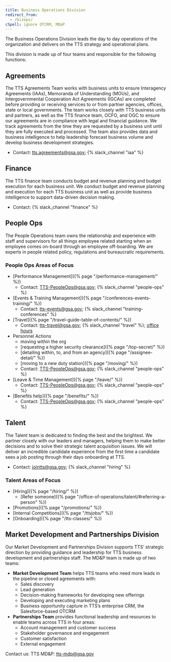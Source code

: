 ```yaml
---
title: Business Operations Division
redirect_from:
  - /bizops/
cSpell: ignore OTCRM, MD&P
---
```


The Business Operations Division leads the day to day operations of the
organization and delivers on the TTS strategy and operational plans.

This division is made up of four teams and responsible for the following
functions:

## Agreements

The TTS Agreements Team works with business units to ensure Interagency
Agreements (IAAs), Memoranda of Understanding (MOUs), and Intergovernmental
Cooperation Act Agreements (IGCAs) are completed before providing or receiving
services to or from partner agencies, offices, state or local governments. The
team works closely with TTS business units and partners, as well as the TTS
finance team, OCFO, and OGC to ensure our agreements are in compliance with
legal and financial guidance. We track agreements from the time they are
requested by a business unit until they are fully executed and processed. The
team also provides data and business intelligence to help leadership forecast
business volume and develop business development strategies.

- Contact: tts.agreements@gsa.gov; {% slack_channel "iaa" %}

## Finance

The TTS finance team conducts budget and revenue planning and budget execution
for each business unit. We conduct budget and revenue planning and execution for
each TTS business unit as well as provide business intelligence to support
data-driven decision making.

- Contact: {% slack_channel "finance" %}

## People Ops

The People Operations team owns the relationship and experience with staff and
supervisors for all things employee related starting when an employee comes
on-board through an employee off-boarding. We are experts in people related
policy, regulations and bureaucratic requirements.

### People Ops Areas of Focus

- [Performance Management]({% page "/performance-management/" %})
  - Contact: TTS-PeopleOps@gsa.gov; {% slack_channel "people-ops" %}
- [Events & Training Management]({% page "/conferences-events-training/" %})
  - Contact: tts-events@gsa.gov; {% slack_channel "training-conferences" %}
- [Travel]({% page "/travel-guide-table-of-contents/" %})
  - Contact: tts-travel@gsa.gov; {% slack_channel "travel" %};
    [office hours](https://calendar.google.com/calendar/u/0/selfsched?cid=ZGplbWlsYS5tY2NyYXlAZ3NhLmdvdg)
- Personnel Actions
  - moving within the org
  - [requesting a higher security clearance]({% page "/top-secret/" %})
  - [detailing within, to, and from an agency]({% page "/assignee-detail/" %})
  - [moving to a new duty station]({% page "/moving/" %})
  - Contact: TTS-PeopleOps@gsa.gov; {% slack_channel "people-ops" %}
- [Leave & Time Management]({% page "/leave/" %})
  - Contact: TTS-PeopleOps@gsa.gov; {% slack_channel "people-ops" %}
- [Benefits help]({% page "/benefits/" %})
  - Contact: TTS-PeopleOps@gsa.gov; {% slack_channel "people-ops" %}

## Talent

The Talent team is dedicated to finding the best and the brightest. We partner
closely with our leaders and managers, helping them to make better decisions and
to solve their strategic talent acquisition issues. We will deliver an
incredible candidate experience from the first time a candidate sees a job
posting through their days onboarding at TTS.

- Contact: jointts@gsa.gov; {% slack_channel "hiring" %}

### Talent Areas of Focus

- [Hiring]({% page "/hiring/" %})
  - [Refer
    someone]({% page "/office-of-operations/talent/#referring-a-person" %})
- [Promotions]({% page "/promotions/" %})
- [Internal Competitions]({% page "/ttsjobs/" %})
- [Onboarding]({% page "/tts-classes/" %})

## Market Development and Partnerships Division
Our Market Development and Partnerships Division supports TTS’ strategic direction by providing guidance and leadership for TTS business development and partnerships staff. The MD&P team is made up of two teams:
- **Market Development Team** helps TTS teams who need more leads in the pipeline or closed agreements with:
  - Sales discovery
  - Lead generation
  - Decision-making frameworks for developing new offerings
  - Developing and executing marketing plans
  - Business opportunity capture in TTS’s enterprise CRM, the Salesforce-based OTCRM
- **Partnerships Team** provides functional leadership and resources to enable teams across TTS in four areas:
  - Account management and customer success
  - Stakeholder governance and engagement
  - Customer satisfaction
  - External engagement

Contact us: TTS MD&P: [tts-mdp@gsa.gov](mailto:tts-mdp@gsa.gov)


